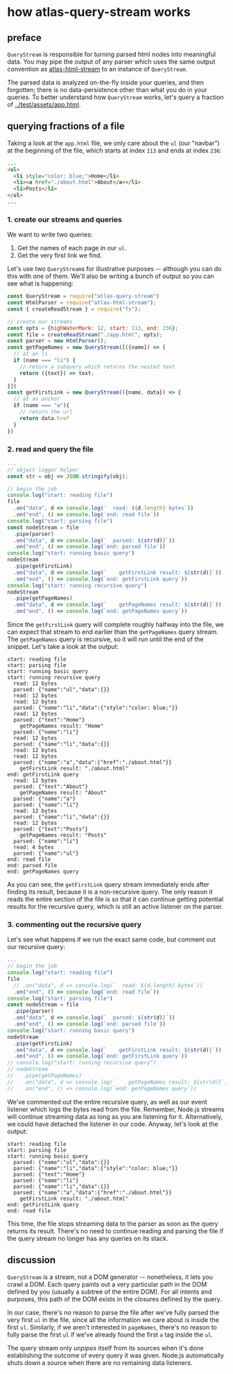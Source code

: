 # how atlas-query-stream works

## preface

`QueryStream` is responsible for turning parsed html nodes into meaningful data. You may pipe the output of any parser which uses the same output convention as [atlas-html-stream](https://github.com/atlassubbed/atlas-html-stream#readme) to an instance of `QueryStream`.

The parsed data is analyzed on-the-fly inside your queries, and then forgotten; there is no data-persistence other than what you do in your queries. To better understand how `QueryStream` works, let's query a fraction of [../test/assets/app.html](./test/assets/app.html).

## querying fractions of a file

Taking a look at the `app.html` file, we only care about the `ul` (our "navbar") at the beginning of the file, which starts at index `113` and ends at index `236`:

```html
...
<ul>
  <li style="color: blue;">Home</li>
  <li><a href="./about.html">About</a></li>
  <li>Posts</li>
</ul>
...
```

### 1. create our streams and queries

We want to write two queries:

  1. Get the names of each page in our `ul`.
  2. Get the very first link we find.

Let's use two `QueryStream`s for illustrative purposes -- although you can do this with one of them. We'll also be writing a bunch of output so you can see what is happening:

```javascript
const QueryStream = require("atlas-query-stream")
const HtmlParser = require("atlas-html-stream");
const { createReadStream } = require("fs");

// create our streams
const opts = {highWaterMark: 12, start: 113, end: 236};
const file = createReadStream("./app.html", opts);
const parser = new HtmlParser();
const getPageNames = new QueryStream([({name}) => {
  // at an li
  if (name === "li") {
    // return a subquery which returns the nested text
    return ({text}) => text;
  }
}])
const getFirstLink = new QueryStream(({name, data}) => {
  // at an anchor
  if (name === "a"){
    // return the url
    return data.href
  }
})
```

### 2. read and query the file

```javascript
...
// object logger helper
const str = obj => JSON.stringify(obj);

// begin the job
console.log("start: reading file")
file
  .on("data", d => console.log(`  read: ${d.length} bytes`))
  .on("end", () => console.log(`end: read file`))
console.log("start: parsing file")
const nodeStream = file
  .pipe(parser)
  .on("data", d => console.log(`  parsed: ${str(d)}`))
  .on("end", () => console.log(`end: parsed file`))
console.log("start: running basic query")
nodeStream
  .pipe(getFirstLink)
  .on("data", d => console.log(`    getFirstLink result: ${str(d)}`))
  .on("end", () => console.log(`end: getFirstLink query`))
console.log("start: running recursive query")
nodeStream
  .pipe(getPageNames)
  .on("data", d => console.log(`    getPageNames result: ${str(d)}`))
  .on("end", () => console.log(`end: getPageNames query`))
```

Since the `getFirstLink` query will complete roughly halfway into the file, we can expect that stream to end earlier than the `getPageNames` query stream. The `getPageNames` query is recursive, so it will run until the end of the snippet. Let's take a look at the output:

```
start: reading file
start: parsing file
start: running basic query
start: running recursive query
  read: 12 bytes
  parsed: {"name":"ul","data":{}}
  read: 12 bytes
  read: 12 bytes
  parsed: {"name":"li","data":{"style":"color: blue;"}}
  read: 12 bytes
  parsed: {"text":"Home"}
    getPageNames result: "Home"
  parsed: {"name":"li"}
  read: 12 bytes
  parsed: {"name":"li","data":{}}
  read: 12 bytes
  read: 12 bytes
  parsed: {"name":"a","data":{"href":"./about.html"}}
    getFirstLink result: "./about.html"
end: getFirstLink query
  read: 12 bytes
  parsed: {"text":"About"}
    getPageNames result: "About"
  parsed: {"name":"a"}
  parsed: {"name":"li"}
  read: 12 bytes
  parsed: {"name":"li","data":{}}
  read: 12 bytes
  parsed: {"text":"Posts"}
    getPageNames result: "Posts"
  parsed: {"name":"li"}
  read: 4 bytes
  parsed: {"name":"ul"}
end: read file
end: parsed file
end: getPageNames query
```

As you can see, the `getFirstLink` query stream immediately ends after finding its result, because it is a non-recursive query. The only reason it reads the entire section of the file is so that it can continue getting potential results for the recursive query, which is still an active listener on the parser.

### 3. commenting out the recursive query

Let's see what happens if we run the exact same code, but comment out our recursive query:

```javascript
...
// begin the job
console.log("start: reading file")
file
  // .on("data", d => console.log(`  read: ${d.length} bytes`))
  .on("end", () => console.log(`end: read file`))
console.log("start: parsing file")
const nodeStream = file
  .pipe(parser)
  .on("data", d => console.log(`  parsed: ${str(d)}`))
  .on("end", () => console.log(`end: parsed file`))
console.log("start: running basic query")
nodeStream
  .pipe(getFirstLink)
  .on("data", d => console.log(`    getFirstLink result: ${str(d)}`))
  .on("end", () => console.log(`end: getFirstLink query`))
// console.log("start: running recursive query")
// nodeStream
//   .pipe(getPageNames)
//   .on("data", d => console.log(`    getPageNames result: ${str(d)}`))
//   .on("end", () => console.log(`end: getPageNames query`))
```

We've commented out the entire recursive query, as well as our event listener which logs the bytes read from the file. Remember, Node.js streams will continue streaming data as long as you are listening for it. Alternatively, we could have detached the listener in our code. Anyway, let's look at the output:

```
start: reading file
start: parsing file
start: running basic query
  parsed: {"name":"ul","data":{}}
  parsed: {"name":"li","data":{"style":"color: blue;"}}
  parsed: {"text":"Home"}
  parsed: {"name":"li"}
  parsed: {"name":"li","data":{}}
  parsed: {"name":"a","data":{"href":"./about.html"}}
    getFirstLink result: "./about.html"
end: getFirstLink query
end: read file
```

This time, the file stops streaming data to the parser as soon as the query returns its result. There's no need to continue reading and parsing the file if the query stream no longer has any queries on its stack.

## discussion

`QueryStream` is a stream, not a DOM generator -- nonetheless, it lets you crawl a DOM. Each query paints out a very particular path in the DOM defined by you (usually a subtree of the entire DOM). For all intents and purposes, this path of the DOM exists in the closures defined by the query.

In our case, there's no reason to parse the file after we've fully parsed the very first `ul` in the file, since all the information we care about is inside the first `ul`. Similarly, if we aren't interested in `pageNames`, there's no reason to fully parse the first `ul` if we've already found the first `a` tag inside the `ul`. 

The query stream only *unpipes* itself from its sources when it's done establishing the outcome of every query it was given. Node.js automatically shuts down a source when there are no remaining data listeners.
